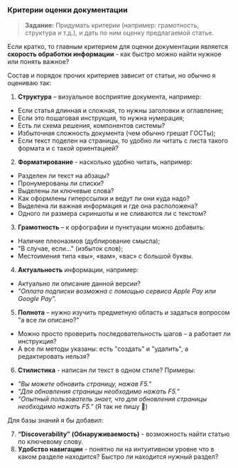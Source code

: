### Критерии оценки документации
> **Задание:** Придумать критерии (например: грамотность, структура и т.д.), и дать по ним оценку предлагаемой статье.

Если кратко, то главным критерием для оценки документации является **скорость обработки информации** - как быстро можно найти нужное или понять важное?

Состав и порядок прочих критериев зависит от статьи, но обычно я оцениваю так:

1. **Структура** – визуальное восприятие документа, например:
- Если статья длинная и сложная, то нужны заголовки и оглавление;
- Если это пошаговая инструкция, то нужна нумерация;
- Есть ли схема решения, компонентов системы?
- Избыточная сложность документа (чем обычно грешат ГОСТы);
- Если текст поделен на страницы, то удобно ли читать с листа такого формата и с такой ориентацией?
2. **Форматирование** - насколько удобно читать, например:
- Разделен ли текст на абзацы?
- Пронумерованы ли списки?
- Выделены ли ключевые слова?
- Как оформлены гиперссылки и ведут ли они куда надо?
- Выделена ли важная информация и где она расположена?
- Одного ли размера скриншоты и не сливаются ли с текстом?
3. **Грамотность** – к орфографии и пунктуации можно добавить:
- Наличие плеоназмов (дублирование смысла);
- "В случае, если..." (избыток слов);
- Местоимения типа «вы», «вам», «вас» с большой буквы.
4. **Актуальность** информации, например:
- Актуально ли описание данной версии?
- *"Оплата подписки возможна с помощью сервиса Apple Pay или Google Pay".*
5. **Полнота** – нужно изучить предметную область и задаться вопросом "а все ли описано?"
- Можно просто проверить последовательность шагов – а работает ли инструкция?
- А все ли методы указаны: есть "создать" и "удалить", а редактировать нельзя?
6. **Стилистика** - написан ли текст в одном стиле? Примеры:
- *"Вы можете обновить страницу, нажав F5."*
- *"Для обновления страницы необходимо нажать F5."*
- *"Опытный пользователь знает, что для обновления страницы необходимо нажать F5."* (Я так не пишу :slightly_smiling_face:)

Для базы знаний я бы добавил:

7. **“Discoverability” (Обнаруживаемость)** - возможность найти статью по ключевому слову.
8. **Удобство навигации** - понятно ли на интуитивном уровне что в каком разделе находится? Быстро ли находится нужный раздел?
